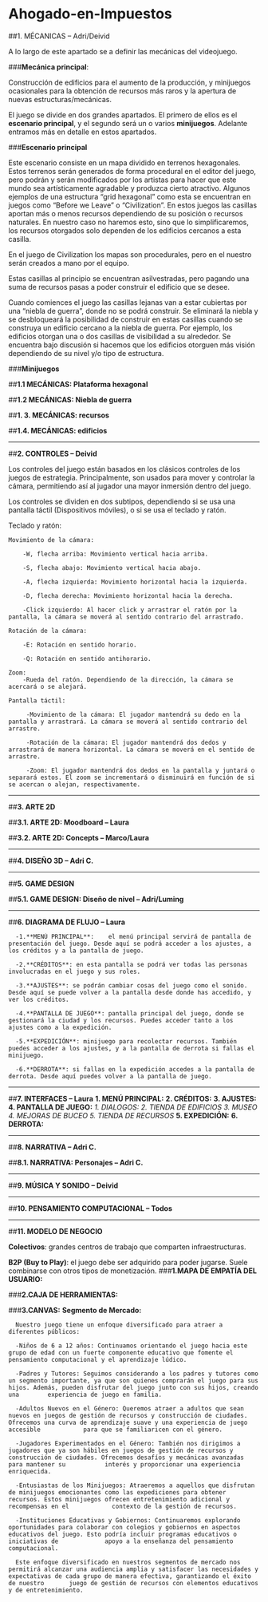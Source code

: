 # Ahogado-en-Impuestos

##1. MÉCANICAS – Adri/Deivid 

A lo largo de este apartado se a definir las mecánicas del videojuego.  

###**Mecánica principal**: 

Construcción de edificios para el aumento de la producción, y minijuegos ocasionales para la obtención de recursos más raros y la apertura de nuevas estructuras/mecánicas.  

El juego se divide en dos grandes apartados. El primero de ellos es el **escenario principal**, y el segundo será un o varios **minijuegos**. Adelante entramos más en detalle en estos apartados. 

###**Escenario principal**

Este escenario consiste en un mapa dividido en terrenos hexagonales. Estos terrenos serán generados de forma procedural en el editor del juego, pero podrán y serán modificados por los artistas para hacer que este mundo sea artísticamente agradable y produzca cierto atractivo. Algunos ejemplos de una estructura “grid hexagonal” como esta se encuentran en juegos como “Before we Leave” o “Civilization”. En estos juegos las casillas aportan más o menos recursos dependiendo de su posición o recursos naturales. En nuestro caso no haremos esto, sino que lo simplificaremos, los recursos otorgados solo dependen de los edificios cercanos a esta casilla. 

En el juego de Civilization los mapas son procedurales, pero en el nuestro serán creados a mano por el equipo. 

  

Estas casillas al principio se encuentran asilvestradas, pero pagando una suma de recursos pasas a poder construir el edificio que se desee.  

Cuando comiences el juego las casillas lejanas van a estar cubiertas por una “niebla de guerra”, donde no se podrá construir. Se eliminará la niebla y se desbloqueará la posibilidad de construir en estas casillas cuando se construya un edificio cercano a la niebla de guerra. Por ejemplo, los edificios otorgan una o dos casillas de visibilidad a su alrededor. Se encuentra bajo discusión si hacemos que los edificios otorguen más visión dependiendo de su nivel y/o tipo de estructura. 

###**Minijuegos** 

 

##**1.1 MECÁNICAS: Plataforma hexagonal**

 

##**1.2 MECÁNICAS: Niebla de guerra**

  

##**1. 3. MECÁNICAS: recursos** 

  

##**1.4. MECÁNICAS: edificios** 

____________________________________________________________________________________________________________________________________________________________________________________________________________________________

##**2. CONTROLES – Deivid**

Los controles del juego están basados en los clásicos controles de los juegos de estrategia. Principalmente, son usados para mover y controlar la cámara, permitiendo así al jugador una mayor inmersión dentro del juego. 

Los controles se dividen en dos subtipos, dependiendo si se usa una pantalla táctil (Dispositivos móviles), o si se usa el teclado y ratón. 

  Teclado y ratón: 

    Movimiento de la cámara: 

        -W, flecha arriba: Movimiento vertical hacia arriba. 

        -S, flecha abajo: Movimiento vertical hacia abajo. 

        -A, flecha izquierda: Movimiento horizontal hacia la izquierda. 

        -D, flecha derecha: Movimiento horizontal hacia la derecha. 

        -Click izquierdo: Al hacer click y arrastrar el ratón por la pantalla, la cámara se moverá al sentido contrario del arrastrado. 

    Rotación de la cámara: 

        -E: Rotación en sentido horario. 

        -Q: Rotación en sentido antihorario. 

    Zoom: 
        -Rueda del ratón. Dependiendo de la dirección, la cámara se acercará o se alejará. 

    Pantalla táctil: 

         -Movimiento de la cámara: El jugador mantendrá su dedo en la pantalla y arrastrará. La cámara se moverá al sentido contrario del arrastre. 

         -Rotación de la cámara: El jugador mantendrá dos dedos y arrastrará de manera horizontal. La cámara se moverá en el sentido de arrastre. 

         -Zoom: El jugador mantendrá dos dedos en la pantalla y juntará o separará estos. El zoom se incrementará o disminuirá en función de si se acercan o alejan, respectivamente. 
____________________________________________________________________________________________________________________________________________________________________________________________________________________________

##**3. ARTE 2D** 

##**3.1. ARTE 2D: Moodboard – Laura** 

##**3.2. ARTE 2D: Concepts – Marco/Laura**

____________________________________________________________________________________________________________________________________________________________________________________________________________________________

##**4. DISEÑO 3D – Adri C.**

____________________________________________________________________________________________________________________________________________________________________________________________________________________________
##**5. GAME DESIGN** 

##**5.1. GAME DESIGN: Diseño de nivel – Adri/Luming**

____________________________________________________________________________________________________________________________________________________________________________________________________________________________

##**6. DIAGRAMA DE FLUJO – Laura**

      -1.**MENÚ PRINCIPAL**: 	el menú principal servirá de pantalla de presentación del juego. Desde aquí se podrá acceder a los ajustes, a los créditos y a la pantalla de juego. 
    
      -2.**CRÉDITOS**: en esta pantalla se podrá ver todas las personas involucradas en el juego y sus roles. 
    
      -3.**AJUSTES**: se podrán cambiar cosas del juego como el sonido. Desde aquí se puede volver a la pantalla desde donde has accedido, y ver los créditos. 
    
      -4.**PANTALLA DE JUEGO**:	pantalla principal del juego, donde se gestionará la ciudad y los recursos. Puedes acceder tanto a los ajustes como a la expedición. 
    
      -5.**EXPEDICIÓN**: minijuego para recolectar recursos. También puedes acceder a los ajustes, y a la pantalla de derrota si fallas el minijuego. 
    
      -6.**DERROTA**: si fallas en la expedición accedes a la pantalla de derrota. Desde aquí puedes volver a la pantalla de juego. 

____________________________________________________________________________________________________________________________________________________________________________________________________________________________

##**7. INTERFACES – Laura** 
    **1. MENÚ PRINCIPAL:**
    **2. CRÉDITOS:** 
    **3. AJUSTES:**
    **4. PANTALLA DE JUEGO:** 
        *1. DIALOGOS:*
        *2. TIENDA DE EDIFICIOS*
        *3. MUSEO*
        *4. MEJORAS DE BUCEO*
        *5. TIENDA DE RECURSOS*
    **5. EXPEDICIÓN:**
    **6. DERROTA:**
____________________________________________________________________________________________________________________________________________________________________________________________________________________________

##**8. NARRATIVA – Adri C.** 

##**8.1. NARRATIVA: Personajes – Adri C.**
____________________________________________________________________________________________________________________________________________________________________________________________________________________________

##**9. MÚSICA Y SONIDO – Deivid** 
____________________________________________________________________________________________________________________________________________________________________________________________________________________________

##**10. PENSAMIENTO COMPUTACIONAL – Todos**  

____________________________________________________________________________________________________________________________________________________________________________________________________________________________

##**11. MODELO DE NEGOCIO** 

  **Colectivos**: grandes centros de trabajo que comparten infraestructuras. 

  **B2P (Buy to Play)**: el juego debe ser adquirido para poder jugarse. Suele combinarse con otros tipos de monetización.
  ###**1.MAPA DE EMPATÍA DEL USUARIO:**
  
  ###**2.CAJA DE HERRAMIENTAS:**

  ###**3.CANVAS:**
      **Segmento de Mercado:** 

      Nuestro juego tiene un enfoque diversificado para atraer a diferentes públicos: 

      -Niños de 6 a 12 años: Continuamos orientando el juego hacia este grupo de edad con un fuerte componente educativo que fomente el pensamiento computacional y el aprendizaje lúdico. 

      -Padres y Tutores: Seguimos considerando a los padres y tutores como un segmento importante, ya que son quienes comprarán el juego para sus hijos. Además, pueden disfrutar del juego junto con sus hijos, creando una        experiencia de juego en familia. 
      
      -Adultos Nuevos en el Género: Queremos atraer a adultos que sean nuevos en juegos de gestión de recursos y construcción de ciudades. Ofrecemos una curva de aprendizaje suave y una experiencia de juego accesible            para que se familiaricen con el género. 
      
      -Jugadores Experimentados en el Género: También nos dirigimos a jugadores que ya son hábiles en juegos de gestión de recursos y construcción de ciudades. Ofrecemos desafíos y mecánicas avanzadas para mantener su           interés y proporcionar una experiencia enriquecida. 
      
      -Entusiastas de los Minijuegos: Atraeremos a aquellos que disfrutan de minijuegos emocionantes como las expediciones para obtener recursos. Estos minijuegos ofrecen entretenimiento adicional y recompensas en el            contexto de la gestión de recursos. 
      
      -Instituciones Educativas y Gobiernos: Continuaremos explorando oportunidades para colaborar con colegios y gobiernos en aspectos educativos del juego. Esto podría incluir programas educativos o iniciativas de             apoyo a la enseñanza del pensamiento computacional. 
      
      Este enfoque diversificado en nuestros segmentos de mercado nos permitirá alcanzar una audiencia amplia y satisfacer las necesidades y expectativas de cada grupo de manera efectiva, garantizando el éxito de nuestro       juego de gestión de recursos con elementos educativos y de entretenimiento.
